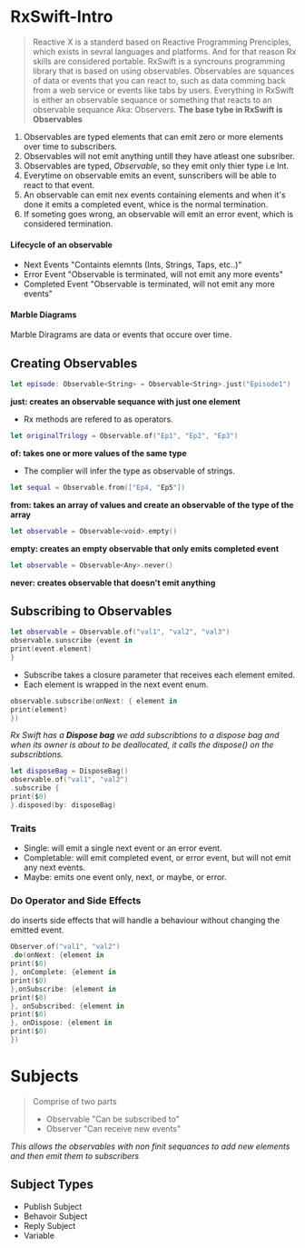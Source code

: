 # RxSwift-Intro
> Reactive X is a standerd based on Reactive Programming Prenciples, which exists in sevral languages and platforms. And for that reason Rx skills are considered portable.
> RxSwift is a syncrouns programming library that is based on using observables. 
> Observables are squances of data or events that you can react to, such as data comming back from a web service or events like tabs by users.
> Everything in RxSwift is either an observable sequance or something that reacts to an observable sequance Aka: Observers.
> **The base tybe in RxSwift is Observables**

1. Observables are typed elements that can emit zero or more elements over time to subscribers.
2. Observables will not emit anything untill they have atleast one subsriber.
3. Observables are typed, *Observable<Int>*, so they emit only thier type i.e Int.
4. Everytime on observable emits an event, sunscribers will be able to react to that event.
5. An observable can emit nex events containing elements and when it's done it emits a completed event, whice is the normal termination.
6. If someting goes wrong, an observable will emit an error event, which is considered termination.
  
#### Lifecycle of an observable
- Next Events "Containts elemnts (Ints, Strings, Taps, etc..)"
- Error Event "Observable is terminated, will not emit any more events"
- Completed Event "Observable is terminated, will not emit any more events"

#### Marble Diagrams
Marble Diragrams are data or events that occure over time. 

## Creating Observables 

```swift
let episode: Observable<String> = Observable<String>.just("Episode1")
```
**just: creates an observable sequance with just one element**
- Rx methods are refered to as operators.


```swift
let originalTrilogy = Observable.of("Ep1", "Ep2", "Ep3")
```
**of: takes one or more values of the same type**
- The complier will infer the type as observable of strings.

```swift 
let sequal = Observable.from(["Ep4, "Ep5"])
```
**from: takes an array of values and create an observable of the type of the array**

```swift
let observable = Observable<void>.empty()
```

**empty: creates an empty observable that only emits completed event**

```swift
let observable = Observable<Any>.never()
```

**never: creates observable that doesn't emit anything**

## Subscribing to Observables

```swift
let observable = Observable.of("val1", "val2", "val3")
observable.sunscribe {event in 
print(event.element)
}
```

- Subscribe takes a closure parameter that receives each element emited.
- Each element is wrapped in the next event enum.

```swift
observable.subscribe(onNext: { element in 
print(element)
})
```

*Rx Swift has a **Dispose bag** we add subscribtions to a dispose bag and when its owner is about to be deallocated, it calls the dispose() on the subscribtions.*

```swift
let disposeBag = DisposeBag()
observable.of("val1", "val2")
.subscribe {
print($0)
}.disposed(by: disposeBag)
```

### Traits
- Single: will emit a single next event or an error event.
- Completable: will emit completed event, or error event, but will not emit any next events.
- Maybe: emits one event only, next, or maybe, or error.

### Do Operator and Side Effects

do inserts side effects that will handle a behaviour without changing the emitted event.

```swift
Observer.of("val1", "val2")
.do(onNext: {element in 
print($0) 
}, onComplete: {element in 
print($0)
},onSubscribe: {element in 
print($0)
}, onSubscribed: {element in 
print($0)
}, onDispose: {element in 
print($0)
})
```

# Subjects
> Comprise of two parts
> - Observable "Can be subscribed to"
> - Observer "Can receive new events"

*This allows the observables with non finit sequances to add new elements and then emit them to subscribers*

## Subject Types
- Publish Subject
- Behavoir Subject
- Reply Subject
- Variable
